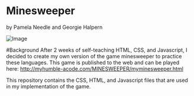 # Minesweeper 
by Pamela Needle and Georgie Halpern

![Image](https://raw.github.com/pgn127/Minesweeper/master/mineboard.png)

#Background
After 2 weeks of self-teaching HTML, CSS, and Javascript, I decided to create my own version of the game minesweeper to practice these languages. This game is published to the web and can be played here:
http://myhumble-acode.com/MINESWEEPER/myminesweeper.html

This repository contains the CSS, HTML, and Javascript files that are used in my implementation of the game.

